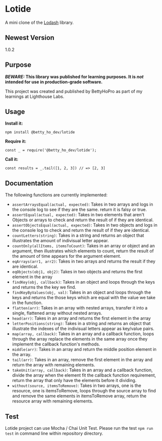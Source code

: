 # Lotide

A mini clone of the [Lodash](https://lodash.com) library.

## Newest Version
1.0.2
## Purpose

**_BEWARE:_ This library was published for learning purposes. It is _not_ intended for use in production-grade software.**

This project was created and published by BettyHoPro as part of my learnings at Lighthouse Labs. 

## Usage

**Install it:**

`npm install @betty_ho_dev/lotide`

**Require it:**

`const _ = require('@betty_ho_dev/lotide');`

**Call it:**

`const results = _.tail([1, 2, 3]) // => [2, 3]`

## Documentation

The following functions are currently implemented:
* `assertArraysEqual(actual, expected)`: Takes in two arrays and logs in the console log to see if they are the same. return it is falsy or true.
* `assertEqual(actual, expected)`: Takes in two elements that aren't Objects or arrays to check and return the result of if they are identical. 
* `assertObjectsEqual(actual, expected)`: Takes in two objects and logs in the console log to check and return the result of if they are identical.
* `countLetters(string)`: Takes in a string and returns an object that illustrates the amount of indivisual letter appear.
* `countOnly(allItems, itemsToCount)`: Takes in an array or object and an argument, then illustrates which elements to count, return the result of the amount of time appears for the argument element. 
* `eqArrays(arr1, arr2)`: Takes in two arrays and returns the result if they are identical.
* `eqObjects(obj1, obj2)`: Takes in two objects and returns the first element in the array
* `findKey(obj, callback)`: Takes in an object and loops through the keys and returns the the key we find.
* `findKeyByValues(obj, val)`: Takes in an object and loops through the keys and returns the those keys which are equal with the value we take in the function.
* `flatten(arr)`: Takes in an array with nested arrays, transfer it into a single, flattened array without nested arrays.   
* `head(arr)`: Takes in an array and returns the first element in the array
* `letterPositions(string)`: Takes in a string and returns an object that illustrate the indexes of the indivisual letters appear as key/value pairs.
* `map(array, callback)`: Takes in an array and a callback function, loops through the array replace the elements in the same array once they implement the callback function's methods.
* `middle(arr)`: Takes in an array and return the middle position element in the array.
* `tail(arr)`: Takes in an array, remove the first element in the array and return the array with remaining elements.
* `takeUnit(array, callback)`: Takes in an array and a callback function, divide the array when the element fit the callback function requirement, return the array that only have the elements before it dividing.
* `without(source, itemsToRemove)`: Takes in two arrays, one is the resource, one is itemsToRemove, loops through the source array to find and remove the same elements in itemsToRemove array, return the resource array with remaining elements.

## Test
Lotide project can use Mocha / Chai Unit Test.
Please run the test `npm run test` in command line within repository directory.